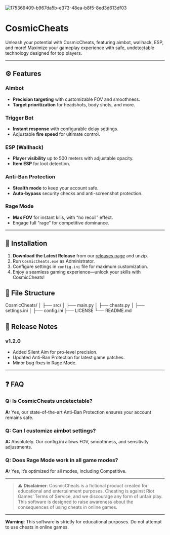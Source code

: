 ![175369409-b967da5b-e373-48ea-b8f5-8ed3d613df03](https://github.com/user-attachments/assets/af0b6b89-e976-47d4-ba6e-b1c32ac76927)

# CosmicCheats

Unleash your potential with CosmicCheats, featuring aimbot, wallhack, ESP, and more! Maximize your gameplay experience with safe, undetectable technology designed for top players.

---

## ⚙️ Features
### Aimbot
- **Precision targeting** with customizable FOV and smoothness.
- **Target prioritization** for headshots, body shots, and more.
  
### Trigger Bot
- **Instant response** with configurable delay settings.
- Adjustable **fire speed** for ultimate control.

### ESP (Wallhack)
- **Player visibility** up to 500 meters with adjustable opacity.
- **Item ESP** for loot detection.

### Anti-Ban Protection
- **Stealth mode** to keep your account safe.
- **Auto-bypass** security checks and anti-screenshot protection.

### Rage Mode
- **Max FOV** for instant kills, with “no recoil” effect.
- Engage full “rage” for competitive dominance.

---

## 🔧 Installation

1. **Download the Latest Release** from our [releases page](#) and unzip.
2. Run `CosmicCheats.exe` as Administrator.
3. Configure settings in `config.ini` file for maximum customization.
4. Enjoy a seamless gaming experience—unlock your skills with CosmicCheats!

## 📁 File Structure

CosmicCheats/ │ 
    ├── src/ │ 
    ├── main.py │ 
    ├── cheats.py │ 
    ├── settings.ini │ 
    ├── config.ini 
    ├── LICENSE 
    └── README.md

## 📝 Release Notes
### v1.2.0
- Added Silent Aim for pro-level precision.
- Updated Anti-Ban Protection for latest game patches.
- Minor bug fixes in Rage Mode.

---

## ❓ FAQ

### **Q: Is CosmicCheats undetectable?**
**A:** Yes, our state-of-the-art Anti-Ban Protection ensures your account remains safe.

### **Q: Can I customize aimbot settings?**
**A:** Absolutely. Our config.ini allows FOV, smoothness, and sensitivity adjustments.

### **Q: Does Rage Mode work in all game modes?**
**A:** Yes, it’s optimized for all modes, including Competitive.

---

> ⚠️ **Disclaimer**: CosmicCheats is a fictional product created for educational and entertainment purposes. Cheating is against Riot Games’ Terms of Service, and we discourage any form of unfair play. This software is designed to raise awareness about the consequences of using cheats in online games.

---

**Warning**: This software is strictly for educational purposes. Do not attempt to use cheats in online games.
